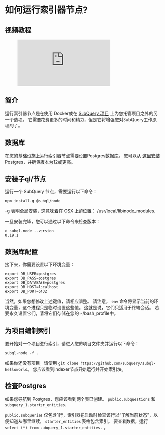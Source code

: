 # 如何运行索引器节点?

## 视频教程

<figure class="video_container">
  <iframe src="https://www.youtube.com/embed/QfNsR12ItnA" frameborder="0" allowfullscreen="true"></iframe>
</figure>

## 简介

运行索引器节点是在使用 Docker或在 [SubQuery 项目](https://project.subquery.network/) 上为您托管项目之外的另一个选项。 它需要花费更多的时间和精力，但是它将增强您对SubQuery工作原理的了。

## 数据库

在您的基础设施上运行索引器节点需要设置Postgres数据库。 您可以从 [这里安装](https://www.postgresql.org/download/) Postgres，并确保版本为12或更高。

## 安装子ql/节点

运行一个 SubQuery 节点，需要运行以下命令：

```shell
npm install-g @subql/node
```

-g 表明全局安装，这意味着在 OSX 上的位置： /usr/local/lib/node_modules.

一旦安装完毕，您可以通过以下命令来检查版本：

```shell
> subql-node --version
0.19.1
```

## 数据库配置

接下来，你需要设置以下环境变量：

```shell
export DB_USER=postgres
export DB_PASS=postgres
export DB_DATABASE=postgres
export DB_HOST=localhost
export DB_PORT=5432
```

当然，如果您想修改上述键值，请相应调整。 请注意， `env` 命令将显示当前的环境变量，这个进程只是临时设置这些值。 这就是说，它们只适用于终端会话。 若要永久设置它们，请将它们存储在您的 ~/bash_profile中。

## 为项目编制索引

要开始对一个项目进行索引，请进入您的项目文件夹并运行以下命令：

```shell
subql-node -f .
```

如果你还没有项目，请使用 `git clone https://github.com/subquery/subql-helloworld`。 您应该看到indexer节点开始运行并开始索引块。

## 检查Postgres

如果您导航到 Postgres，您应该看到两个表已创建。 `public.subquestions` 和`subquery_1.starter_entities`.

`public.subqueries` 仅包含1行，索引器在启动时检查该行以“了解当前状态”，以便知道从哪里继续。 `starter_entities` 表格包含索引。 要查看数据，运行 `select (*) from subquery_1.starter_entities.` 。
